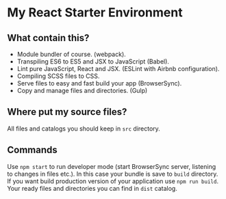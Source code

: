 # My React Starter Environment
## What contain this?
* Module bundler of course. (webpack).
* Transpiling ES6 to ES5 and JSX to JavaScript (Babel).
* Lint pure JavaScript, React and JSX. (ESLint with Airbnb configuration).
* Compiling SCSS files to CSS.
* Serve files to easy and fast build your app (BrowserSync).
* Copy and manage files and directories. (Gulp)

## Where put my source files?
All files and catalogs you should keep in ```src``` directory.


## Commands
Use ```npm start``` to run developer mode (start BrowserSync server, listening to changes in files etc.). In this case your bundle is save to ```build``` directory. If you want build production version of your application use ```npm run build```. Your ready files and directories you can find in ```dist``` catalog.
